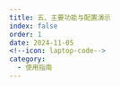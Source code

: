 ```yaml
---
title: 五、主要功能与配置演示
index: false
order: 1
date: 2024-11-05
<!--icon: laptop-code-->
category:
  - 使用指南
---
```


<Catalog />
